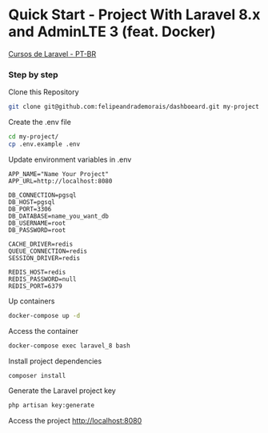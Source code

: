 # Quick Start - Project With Laravel 8.x and AdminLTE 3 (feat. Docker)
[Cursos de Laravel  - PT-BR](https://academy.especializati.com.br/buscar/laravel)

### Step by step
Clone this Repository
```sh
git clone git@github.com:felipeandrademorais/dashboeard.git my-project
```

Create the .env file
```sh
cd my-project/
cp .env.example .env
```


Update environment variables in .env
```dosini
APP_NAME="Name Your Project"
APP_URL=http://localhost:8080

DB_CONNECTION=pgsql
DB_HOST=pgsql
DB_PORT=3306
DB_DATABASE=name_you_want_db
DB_USERNAME=root
DB_PASSWORD=root

CACHE_DRIVER=redis
QUEUE_CONNECTION=redis
SESSION_DRIVER=redis

REDIS_HOST=redis
REDIS_PASSWORD=null
REDIS_PORT=6379
```


Up containers
```sh
docker-compose up -d
```


Access the container
```sh
docker-compose exec laravel_8 bash
```


Install project dependencies
```sh
composer install
```


Generate the Laravel project key
```sh
php artisan key:generate
```


Access the project
[http://localhost:8080](http://localhost:8080)
